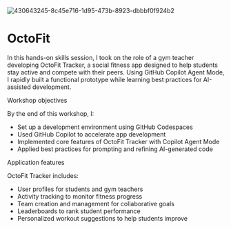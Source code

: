 ![430643245-8c45e716-1d95-473b-8923-dbbbf0f924b2](https://github.com/user-attachments/assets/8f675a6d-98e3-4685-a148-021d654dc23d)
# OctoFit


In this hands-on skills session, I took on the role of a gym teacher developing OctoFit Tracker, a social fitness app designed to help students stay active and compete with their peers. Using GitHub Copilot Agent Mode, I rapidly built a functional prototype while learning best practices for AI-assisted development.

Workshop objectives

By the end of this workshop, I:
- Set up a development environment using GitHub Codespaces 
- Used GitHub Copilot to accelerate app development
- Implemented core features of OctoFit Tracker with Copilot Agent Mode
- Applied best practices for prompting and refining AI-generated code

Application features

OctoFit Tracker includes:
- User profiles for students and gym teachers
- Activity tracking to monitor fitness progress
- Team creation and management for collaborative goals 
- Leaderboards to rank student performance 
- Personalized workout suggestions to help students improve
